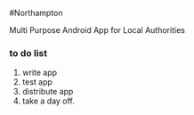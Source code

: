 #Northampton

Multi Purpose Android App for Local Authorities

### to do list
1. write app
2. test app
3. distribute app
4. take a day off.